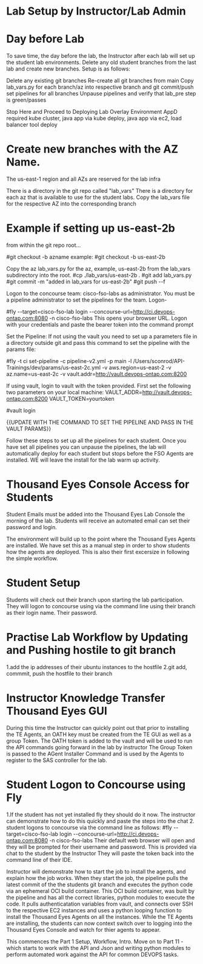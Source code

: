 Lab Setup by Instructor/Lab Admin
=================================

Day before Lab
===============

To save time, the day before the lab, the Instructor after each lab will set up the student lab environments. Delete any old student branches from the last lab and create new branches.
Setup is as follows:

Delete any existing git branches
Re-create all git branches from main
Copy lab_vars.py for each branch/az into respective branch and git commit/push
set pipelines for all branches
Unpause pipelines and verify that lab_pre step is green/passes

Stop Here and Proceed to Deploying Lab Overlay Environment
AppD required kube cluster, java app via kube deploy, java app via ec2, load balancer tool deploy

Create new branches with the AZ Name.
=======================================
The us-east-1 region and all AZs are reserved for the lab infra

There is a directory in the git repo called "lab_vars"
There is a directory for each az that is available to use for the student labs.
Copy the lab_vars file for the respective AZ into the corresponding branch 

Example if setting up us-east-2b
==============================
from within the git repo root...

#git checkout -b azname
example:
#git checkout -b us-east-2b

Copy the az lab_vars.py for the az, example, us-east-2b from the lab_vars subdirectory into the root. 
#cp ./lab_vars/us-east-2b .
#git add lab_vars.py 
#git commit -m "added in lab_vars for us-east-2b"
#git push --f


Logon to the concourse team: cisco-fso-labs as administrator. You must be a pipeline administrator to set the pipelines for the team.
Logon-

#fly --target=cisco-fso-lab login --concourse-url=http://ci.devops-ontap.com:8080 -n cisco-fso-labs
This opens your browser URL. Logon with your credentials and paste the bearer token into the command prompt

Set the Pipeline:
If not using the vault you need to set up a parameters file in a directory outside git and pass this command to set the pipeline with the params file:

#fly -t ci set-pipeline -c pipeline-v2.yml -p main -l /Users/sconrod/API-Trainings/dev/params/us-east-2c.yml -v aws.region=us-east-2 -v az.name=us-east-2c -v vault.addr=http://vault.devops-ontap.com:8200

If using vault, login to vault with the token provided. First set the following two parameters on your local machine:
VAULT_ADDR=http://vault.devops-ontap.com:8200
VAULT_TOKEN=yourtoken

#vault login

{{UPDATE WITH THE COMMAND TO SET THE PIPELINE AND PASS IN THE VAULT PARAMS}}

Follow these steps to set up all the pipelines for each student.
Once you have set all pipelines you can unpause the pipelines, the lab will automatically deploy for each student but stops before the FSO Agents are installed. WE will leave the install for the lab warm up activity.

Thousand Eyes Console Access for Students
============================================
Student Emails must be added into the Thousand Eyes Lab Console the morning of the lab.
Students will receive an automated email can set their password and login.

The environment will build up to the point where the Thousand Eyes Agents are installed. We have set this as a manual step in order to show students how the agents are deployed.
This is also their first excersize in following the simple workflow.

Student Setup
===============

Students will check out their branch upon starting the lab participation.
They will logon to concourse using via the command line using their branch as their login name. Their password. 

Practise Lab Workflow by Updating and Pushing hostile to git branch
====================================================================
1.add the ip addresses of their ubuntu instances to the hostfile
2.git add, commmit, push the hostfile to their branch

Instructor Knowledge Transfer Thousand Eyes GUI
=====================================================
During this time the Instructor can quickly point out that prior to installing the TE Agents, an OATH key must be created from the TE GUI as well as a group Token.
The OATH token is added to the vault and will be used to run the API commands going forward in the lab by instructor
The Group Token is passed to the AGent Installer Command and is used by the Agents to register to the SAS controller for the lab.


Student Logon to Concourse using Fly
=====================================
1.If the student has not yet installed fly they should do it now. 
The instructor can demonstrate how to do this quickly and paste the steps into the chat
2. student logons to concourse via the command line as follows:
#fly --target=cisco-fso-lab login --concourse-url=http://ci.devops-ontap.com:8080 -n cisco-fso-labs
Their default web browser will open and they will be prompted for their username and password. This is provided via chat to the student by the Instructor
They will paste the token back into the command line of their IDE.

Instructor will demonstrate how to start the job to install the agents, and explain how the job works.
When they start the job, the pipeline pulls the latest commit of the the students git branch and executes the python code via an ephemeral OCI build container.
This OCI build container, was built by the pipeline and has all the correct libraries, python modules to execute the code.
It pulls authenticatation variables from vault, and connects over SSH to the respective EC2 instances and uses a python looping function to install the Thousand Eyes Agents on all the instances.
While the TE Agents are installing, the students can now context switch over to logging into the Thousand Eyes Console and watch for thier agents to appear.

This commences the Part 1 Setup, Workflow, Intro.
Move on to Part 11 - which starts to work with the API and Json and writing python modules to perform automated work against the API for common DEVOPS tasks.









